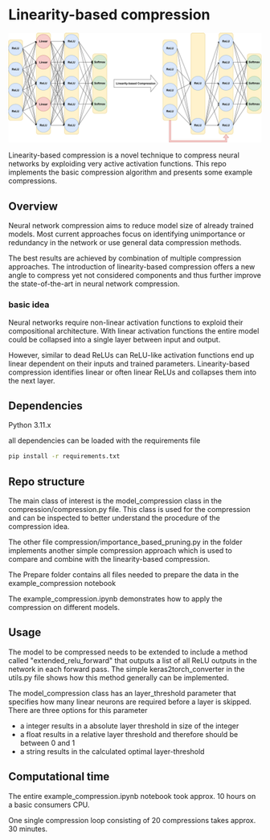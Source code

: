 # Linearity-based compression
![Figure1](assets/figure1.svg)

Linearity-based compression is a novel technique to compress neural networks by exploiding very active activation functions. This repo implements the basic compression algorithm and presents some example compressions.

## Overview 
Neural network compression aims to reduce model size of already trained models. Most current approaches focus on identifying unimportance or redundancy in the network or use general data compression methods.

The best results are achieved by combination of multiple compression approaches. The introduction of linearity-based compression offers a new angle to compress yet not considered components and thus further improve the state-of-the-art in neural network compression.

### basic idea

Neural networks require non-linear activation functions to exploid their compositional architecture. With linear activation functions the entire model could be collapsed into a single layer between input and output.

However, similar to dead ReLUs can ReLU-like activation functions end up linear dependent on their inputs and trained parameters. Linearity-based compression identifies linear or often linear ReLUs and collapses them into the next layer. 

## Dependencies

Python 3.11.x

all dependencies can be loaded with the requirements file

```sh
pip install -r requirements.txt
```

## Repo structure

The main class of interest is the model_compression class in the compression/compression.py file. This class is used for the compression and can be inspected to better understand the procedure of the compression idea.

The other file compression/importance_based_pruning.py in the folder implements another simple compression approach which is used to compare and combine with the linearity-based compression.

The Prepare folder contains all files needed to prepare the data in the example_compression notebook

The example_compression.ipynb demonstrates how to apply the compression on different models.

## Usage

The model to be compressed needs to be extended to include a method called "extended_relu_forward" that outputs a list of all ReLU outputs in the network in each forward pass. The simple keras2torch_converter in the utils.py file shows how this method generally can be implemented.

The model_compression class has an layer_threshold parameter that specifies how many linear neurons are required before a layer is skipped. There are three options for this parameter
- a integer results in a absolute layer threshold in size of the integer
- a float results in a relative layer threshold and therefore should be between 0 and 1
- a string results in the calculated optimal layer-threshold 

## Computational time

The entire example_compression.ipynb notebook took approx. 10 hours on a basic consumers CPU.

One single compression loop consisting of 20 compressions takes approx. 30 minutes.
